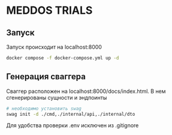 # MEDDOS TRIALS
## Запуск
Запуск происходит на localhost:8000
```bash
docker compose -f docker-compose.yml up -d
```
## Генерация сваггера
Сваггер расположен на localhost:8000/docs/index.html. В нем сгенерированы сущности и эндпоинты
```bash
# необходимо установить swag
swag init -d ./cmd,./internal/api,./internal/dto
```
Для удобства проверки .env исключен из .gitignore
